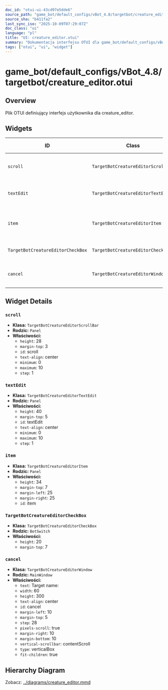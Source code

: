 ```yaml
---
doc_id: "otui-ui-43cd97e5dde6"
source_path: "game_bot/default_configs/vBot_4.8/targetbot/creature_editor.otui"
source_sha: "b411fa2"
last_sync_iso: "2025-10-09T07:29:07Z"
doc_class: "ui"
language: "pl"
title: "UI: creature_editor.otui"
summary: "Dokumentacja interfejsu OTUI dla game_bot/default_configs/vBot_4.8/targetbot/creature_editor.otui"
tags: ["otui", "ui", "widget"]
---
```


# game_bot/default_configs/vBot_4.8/targetbot/creature_editor.otui

## Overview

Plik OTUI definiujący interfejs użytkownika dla creature_editor.

## Widgets

| ID | Class | Parent | Key Properties |
|----|-------|--------|----------------|
| `scroll` | `TargetBotCreatureEditorScrollBar` | `Panel` | height=28, margin-top=3, id=scroll |
| `textEdit` | `TargetBotCreatureEditorTextEdit` | `Panel` | height=40, margin-top=5, id=textEdit |
| `item` | `TargetBotCreatureEditorItem` | `Panel` | height=34, margin-top=7, margin-left=25 |
| `TargetBotCreatureEditorCheckBox` | `TargetBotCreatureEditorCheckBox` | `BotSwitch` | height=20, margin-top=7 |
| `cancel` | `TargetBotCreatureEditorWindow` | `MainWindow` | text=Target name:, width=60, height=300 |

## Widget Details

### `scroll`

- **Klasa:** `TargetBotCreatureEditorScrollBar`
- **Rodzic:** `Panel`
- **Właściwości:**
  - `height`: 28
  - `margin-top`: 3
  - `id`: scroll
  - `text-align`: center
  - `minimum`: 0
  - `maximum`: 10
  - `step`: 1

### `textEdit`

- **Klasa:** `TargetBotCreatureEditorTextEdit`
- **Rodzic:** `Panel`
- **Właściwości:**
  - `height`: 40
  - `margin-top`: 5
  - `id`: textEdit
  - `text-align`: center
  - `minimum`: 0
  - `maximum`: 10
  - `step`: 1

### `item`

- **Klasa:** `TargetBotCreatureEditorItem`
- **Rodzic:** `Panel`
- **Właściwości:**
  - `height`: 34
  - `margin-top`: 7
  - `margin-left`: 25
  - `margin-right`: 25
  - `id`: item

### `TargetBotCreatureEditorCheckBox`

- **Klasa:** `TargetBotCreatureEditorCheckBox`
- **Rodzic:** `BotSwitch`
- **Właściwości:**
  - `height`: 20
  - `margin-top`: 7

### `cancel`

- **Klasa:** `TargetBotCreatureEditorWindow`
- **Rodzic:** `MainWindow`
- **Właściwości:**
  - `text`: Target name:
  - `width`: 60
  - `height`: 300
  - `text-align`: center
  - `id`: cancel
  - `margin-left`: 10
  - `margin-top`: 5
  - `step`: 28
  - `pixels-scroll`: true
  - `margin-right`: 10
  - `margin-bottom`: 10
  - `vertical-scrollbar`: contentScroll
  - `type`: verticalBox
  - `fit-children`: true

## Hierarchy Diagram

Zobacz: [../diagrams/creature_editor.mmd](../diagrams/creature_editor.mmd)
